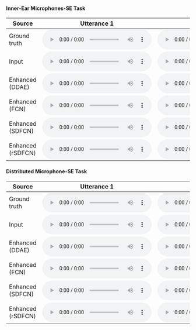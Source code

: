 #### Inner-Ear Microphones-SE Task

Source         | Utterance 1  |  Utterance 2  |
--------------|-----|-----| 
Ground truth    |<audio src="https://clalanliu.github.io/MCME_demo/wav_files/IEMSE/Chinese_train_271.wav" controls="" preload=""></audio> |  <audio src="https://clalanliu.github.io/MCME_demo/wav_files/IEMSE2/Chinese_train_272.wav" controls="" preload=""></audio> |  
Input    | <audio src="https://clalanliu.github.io/MCME_demo/wav_files/IEMSE/InEar_L_Chinese_train_271.wav" controls="" preload=""></audio> |  <audio src="https://clalanliu.github.io/MCME_demo/wav_files/IEMSE2/InEar_L_Chinese_train_272.wav" controls="" preload=""></audio>  |  
Enhanced (DDAE)  | <audio src="https://clalanliu.github.io/MCME_demo/wav_files/IEMSE/DDAE.wav" controls="" preload=""></audio> |  <audio src="https://clalanliu.github.io/MCME_demo/wav_files/IEMSE2/DDAE.wav" controls="" preload=""></audio>| 
Enhanced (FCN)  | <audio src="https://clalanliu.github.io/MCME_demo/wav_files/IEMSE/FCN.wav" controls="" preload=""></audio> | <audio src="https://clalanliu.github.io/MCME_demo/wav_files/IEMSE2/FCN.wav" controls="" preload=""></audio> | 
Enhanced (SDFCN)  | <audio src="https://clalanliu.github.io/MCME_demo/wav_files/IEMSE/SDFCN.wav" controls="" preload=""></audio> | <audio src="https://clalanliu.github.io/MCME_demo/wav_files/IEMSE2/SDFCN.wav" controls="" preload=""></audio> | 
Enhanced (rSDFCN)  | <audio src="https://clalanliu.github.io/MCME_demo/wav_files/IEMSE/rSDFCN.wav" controls="" preload=""></audio> | <audio src="https://clalanliu.github.io/MCME_demo/wav_files/IEMSE2/rSDFCN.wav" controls="" preload=""></audio> | 





#### Distributed Microphone-SE Task

Source         | Utterance 1  |  Utterance 2  |
--------------|-----|-----| 
Ground truth    |<audio src="https://clalanliu.github.io/MCME_demo/wav_files/DMSE/271_clean.wav" controls="" preload=""></audio> |  <audio src="https://clalanliu.github.io/MCME_demo/wav_files/DMSE2/272_clean.wav" controls="" preload=""></audio> |  
Input    | <audio src="https://clalanliu.github.io/MCME_demo/wav_files/DMSE/271.wav" controls="" preload=""></audio> |  <audio src="https://clalanliu.github.io/MCME_demo/wav_files/DMSE2/272.wav" controls="" preload=""></audio>  |  
Enhanced (DDAE)  | <audio src="https://clalanliu.github.io/MCME_demo/wav_files/DMSE/DDAE.wav" controls="" preload=""></audio> |  <audio src="https://clalanliu.github.io/MCME_demo/wav_files/DMSE2/DDAE.wav" controls="" preload=""></audio>| 
Enhanced (FCN)  | <audio src="https://clalanliu.github.io/MCME_demo/wav_files/DMSE/FCN.wav" controls="" preload=""></audio> | <audio src="https://clalanliu.github.io/MCME_demo/wav_files/DMSE2/FCN.wav" controls="" preload=""></audio> | 
Enhanced (SDFCN)  | <audio src="https://clalanliu.github.io/MCME_demo/wav_files/DMSE/SDFCN.wav" controls="" preload=""></audio> | <audio src="https://clalanliu.github.io/MCME_demo/wav_files/DMSE2/SDFCN.wav" controls="" preload=""></audio> | 
Enhanced (rSDFCN)  | <audio src="https://clalanliu.github.io/MCME_demo/wav_files/DMSE/rSDFCN.wav" controls="" preload=""></audio> | <audio src="https://clalanliu.github.io/MCME_demo/wav_files/DMSE2/rSDFCN.wav" controls="" preload=""></audio> | 


